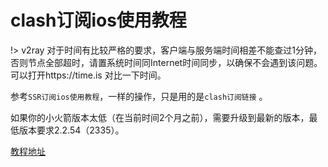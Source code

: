 # clash订阅ios使用教程

!> v2ray 对于时间有比较严格的要求，客户端与服务端时间相差不能查过1分钟，否则节点全部超时，请置系统时间同Internet时间同步，以确保不会遇到该问题。可以打开https://time.is 对比一下时间。

参考`SSR订阅ios使用教程`，一样的操作，只是用的是`clash订阅链接` 。

如果你的小火箭版本太低（在当前时间2个月之前），需要升级到最新的版本，最低版本要求2.2.54（2335）。

[教程地址](/ssr/ios.md)
